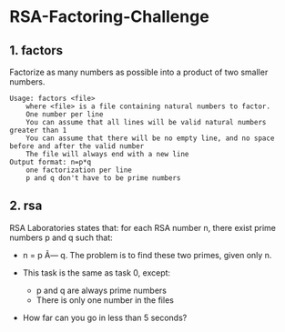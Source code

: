 # RSA-Factoring-Challenge
## 1. factors
Factorize as many numbers as possible into a product of two smaller numbers.

    Usage: factors <file>
        where <file> is a file containing natural numbers to factor.
        One number per line
        You can assume that all lines will be valid natural numbers greater than 1
        You can assume that there will be no empty line, and no space before and after the valid number
        The file will always end with a new line
    Output format: n=p*q
        one factorization per line
        p and q don't have to be prime numbers
## 2. rsa
RSA Laboratories states that: for each RSA number n, there exist prime numbers p and q such that:

* n = p Ã— q. The problem is to find these two primes, given only n.

* This task is the same as task 0, except:

    * p and q are always prime numbers
    * There is only one number in the files

* How far can you go in less than 5 seconds?